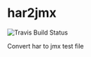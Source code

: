 # har2jmx
![Travis Build Status](https://travis-ci.org/2point718/har2jmx.svg?branch=master)

Convert har to jmx test file
